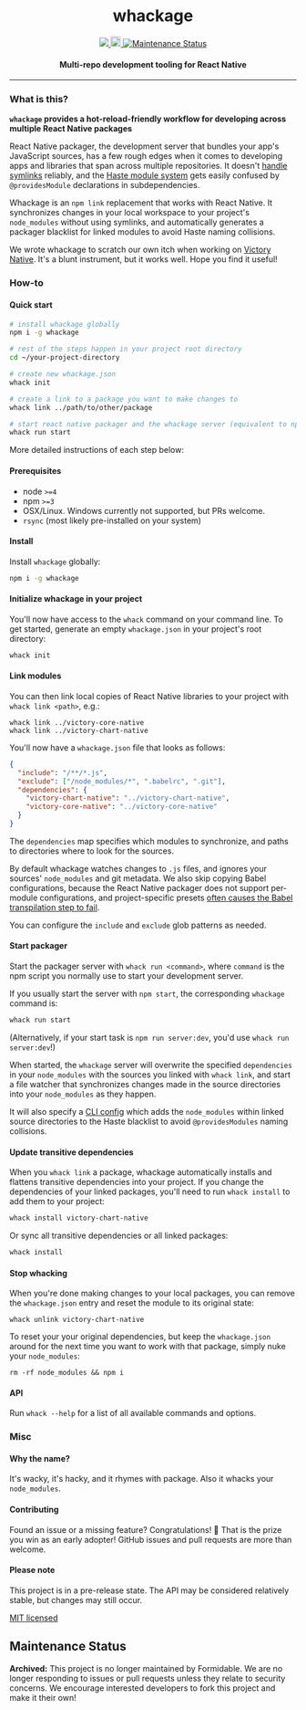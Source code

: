 <h1 align="center">whackage</h1>

<p align="center">
  <a title='License' href="https://raw.githubusercontent.com/FormidableLabs/whackage/master/LICENSE">
    <img src='https://img.shields.io/badge/license-MIT-blue.svg' />
  </a>
  <a href="https://badge.fury.io/js/whackage">
    <img src="https://badge.fury.io/js/whackage.svg" alt="npm version" height="18">
  </a>
   <a href="https://github.com/FormidableLabs/whackage#maintenance-status">
    <img alt="Maintenance Status" src="https://img.shields.io/badge/maintenance-archived-red.svg" />
   </a>
</p>

<h4 align="center">
  Multi-repo development tooling for React Native
</h4>

***

### What is this?

**`whackage` provides a hot-reload-friendly workflow for developing across multiple React Native packages**

React Native packager, the development server that bundles your app's JavaScript sources, has a few rough
edges when it comes to developing apps and libraries that span across multiple repositories. It doesn't
[handle symlinks](https://productpains.com/post/react-native/symlink-support-for-packager) reliably, and the
[Haste module system](https://github.com/facebookarchive/node-haste/tree/master) gets easily confused by
`@providesModule` declarations in subdependencies.

Whackage is an `npm link` replacement that works with React Native. It synchronizes changes in your local workspace to your project's `node_modules` without using symlinks, and automatically generates a packager blacklist for linked modules to avoid Haste naming collisions.

We wrote whackage to scratch our own itch when working on [Victory Native](https://github.com/formidablelabs/victory-native). It's a blunt instrument, but it works well. Hope you find it useful!

### How-to

#### Quick start

```sh
# install whackage globally
npm i -g whackage

# rest of the steps happen in your project root directory
cd ~/your-project-directory

# create new whackage.json
whack init

# create a link to a package you want to make changes to
whack link ../path/to/other/package

# start react native packager and the whackage server (equivalent to npm start)
whack run start
```

More detailed instructions of each step below:

#### Prerequisites
* node `>=4`
* npm `>=3`
* OSX/Linux. Windows currently not supported, but PRs welcome.
* `rsync` (most likely pre-installed on your system)

#### Install

Install `whackage` globally: 
```sh
npm i -g whackage
```

#### Initialize whackage in your project
You'll now have access to the `whack` command on your command line. To get started, generate an empty
`whackage.json` in your project's root directory:
```sh
whack init
```

#### Link modules

You can then link local copies of React Native libraries to your project with `whack link <path>`, e.g.:
```
whack link ../victory-core-native
whack link ../victory-chart-native
```

You'll now have a `whackage.json` file that looks as follows:
```json
{
  "include": "/**/*.js",
  "exclude": ["/node_modules/*", ".babelrc", ".git"],
  "dependencies": {
    "victory-chart-native": "../victory-chart-native",
    "victory-core-native": "../victory-core-native"
  }
}
```

The `dependencies` map specifies which modules to synchronize, and paths to directories where to
look for the sources.

By default whackage watches changes to `.js` files, and ignores your sources' `node_modules` and git metadata. We also skip copying Babel configurations, because the React Native packager does not support per-module configurations, and project-specific presets [often causes the Babel transpilation step to fail](https://github.com/facebook/react-native/issues/10882).

You can configure the `include` and `exclude` glob patterns as needed.

#### Start packager

Start the packager server with `whack run <command>`, where `command` is the npm script you normally use
to start your development server.

If you usually start the server with `npm start`, the corresponding `whackage` command is:
```sh
whack run start
```

(Alternatively, if your start task is `npm run server:dev`, you'd use `whack run server:dev`!)

When started, the `whackage` server will overwrite the specified `dependencies` in your `node_modules`
with the sources you linked with `whack link`, and start a file watcher that synchronizes changes made
in the source directories into your `node_modules` as they happen.

It will also specify a [CLI config](https://github.com/facebook/react-native/blob/master/packager/rn-cli.config.js)
which adds the `node_modules` within linked source directories to the Haste blacklist to avoid `@providesModules`
naming collisions.

#### Update transitive dependencies

When you `whack link` a package, whackage automatically installs and flattens transitive dependencies into your project. If you change the dependencies of your linked packages, you'll need to run `whack install` to add them to your project:
```sh
whack install victory-chart-native
```

Or sync all transitive dependencies or all linked packages:
```sh
whack install
```

#### Stop whacking

When you're done making changes to your local packages, you can remove the `whackage.json` entry and reset the module to its original state:
```
whack unlink victory-chart-native
```

To reset your your original dependencies, but keep the `whackage.json` around for the next time you want to work with that package, simply nuke your `node_modules`:
```
rm -rf node_modules && npm i
```

#### API

Run `whack --help` for a list of all available commands and options.

### Misc

#### Why the name?

It's wacky, it's hacky, and it rhymes with package. Also it whacks your `node_modules`.

#### Contributing 

Found an issue or a missing feature? Congratulations! :tada: That is the prize you win as an early adopter! GitHub issues and pull requests are more than welcome.

#### Please note

This project is in a pre-release state. The API may be considered relatively stable, but changes may still occur.

[MIT licensed](LICENSE)

## Maintenance Status

 **Archived:** This project is no longer maintained by Formidable. We are no longer responding to issues or pull requests unless they relate to security concerns. We encourage interested developers to fork this project and make it their own!
